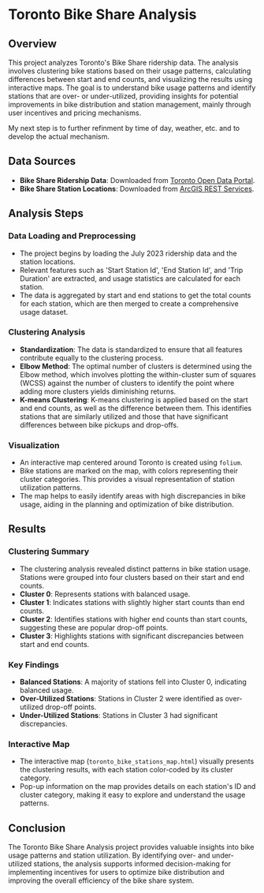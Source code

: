 # Toronto Bike Share Analysis

## Overview

This project analyzes Toronto's Bike Share ridership data. The analysis involves clustering bike stations based on their usage patterns, calculating differences between start and end counts, and visualizing the results using interactive maps. The goal is to understand bike usage patterns and identify stations that are over- or under-utilized, providing insights for potential improvements in bike distribution and station management, mainly through user incentives and pricing mechanisms.

My next step is to further refinment by time of day, weather, etc. and to develop the actual mechanism. 

## Data Sources

- **Bike Share Ridership Data**: Downloaded from [Toronto Open Data Portal](https://open.toronto.ca/).
- **Bike Share Station Locations**: Downloaded from [ArcGIS REST Services](https://services.arcgis.com/As5CFN3ThbQpy8Ph/arcgis/rest/services/Toronto_Bike_Share_Locations/FeatureServer/0/query).

## Analysis Steps

### Data Loading and Preprocessing

- The project begins by loading the July 2023 ridership data and the station locations.
- Relevant features such as 'Start Station Id', 'End Station Id', and 'Trip Duration' are extracted, and usage statistics are calculated for each station.
- The data is aggregated by start and end stations to get the total counts for each station, which are then merged to create a comprehensive usage dataset.

### Clustering Analysis

- **Standardization**: The data is standardized to ensure that all features contribute equally to the clustering process.
- **Elbow Method**: The optimal number of clusters is determined using the Elbow method, which involves plotting the within-cluster sum of squares (WCSS) against the number of clusters to identify the point where adding more clusters yields diminishing returns.
- **K-means Clustering**: K-means clustering is applied based on the start and end counts, as well as the difference between them. This identifies stations that are similarly utilized and those that have significant differences between bike pickups and drop-offs.

### Visualization

- An interactive map centered around Toronto is created using `folium`.
- Bike stations are marked on the map, with colors representing their cluster categories. This provides a visual representation of station utilization patterns.
- The map helps to easily identify areas with high discrepancies in bike usage, aiding in the planning and optimization of bike distribution.

## Results

### Clustering Summary

- The clustering analysis revealed distinct patterns in bike station usage. Stations were grouped into four clusters based on their start and end counts.
- **Cluster 0**: Represents stations with balanced usage.
- **Cluster 1**: Indicates stations with slightly higher start counts than end counts.
- **Cluster 2**: Identifies stations with higher end counts than start counts, suggesting these are popular drop-off points.
- **Cluster 3**: Highlights stations with significant discrepancies between start and end counts.

### Key Findings

- **Balanced Stations**: A majority of stations fell into Cluster 0, indicating balanced usage.
- **Over-Utilized Stations**: Stations in Cluster 2 were identified as over-utilized drop-off points.
- **Under-Utilized Stations**: Stations in Cluster 3 had significant discrepancies.

### Interactive Map

- The interactive map (`toronto_bike_stations_map.html`) visually presents the clustering results, with each station color-coded by its cluster category.
- Pop-up information on the map provides details on each station's ID and cluster category, making it easy to explore and understand the usage patterns.

## Conclusion

The Toronto Bike Share Analysis project provides valuable insights into bike usage patterns and station utilization. By identifying over- and under-utilized stations, the analysis supports informed decision-making for implementing incentives for users to optimize bike distribution and improving the overall efficiency of the bike share system.